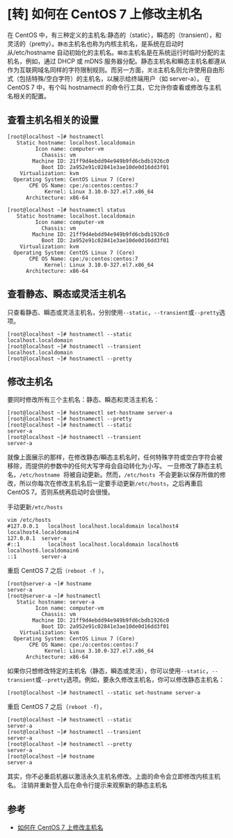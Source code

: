 # [转] 如何在 CentOS 7 上修改主机名

在 CentOS 中，有三种定义的主机名:静态的（static），瞬态的（transient），和灵活的（pretty）。`静态`主机名也称为内核主机名，是系统在启动时从/etc/hostname 自动初始化的主机名。`瞬态`主机名是在系统运行时临时分配的主机名，例如，通过 DHCP 或 mDNS 服务器分配。静态主机名和瞬态主机名都遵从作为互联网域名同样的字符限制规则。而另一方面，`灵活`主机名则允许使用自由形式（包括特殊/空白字符）的主机名，以展示给终端用户（如 server-a）。
在 CentOS 7 中，有个叫 hostnamectl 的命令行工具，它允许你查看或修改与主机名相关的配置。

## 查看主机名相关的设置

```
[root@localhost ~]# hostnamectl
   Static hostname: localhost.localdomain
         Icon name: computer-vm
           Chassis: vm
        Machine ID: 21ff9d4ebdd94e949b9fd6cbdb1926c0
           Boot ID: 2a952e91c02841e3ae10de0d16dd3f01
    Virtualization: kvm
  Operating System: CentOS Linux 7 (Core)
       CPE OS Name: cpe:/o:centos:centos:7
            Kernel: Linux 3.10.0-327.el7.x86_64
      Architecture: x86-64
```

```
[root@localhost ~]# hostnamectl status
   Static hostname: localhost.localdomain
         Icon name: computer-vm
           Chassis: vm
        Machine ID: 21ff9d4ebdd94e949b9fd6cbdb1926c0
           Boot ID: 2a952e91c02841e3ae10de0d16dd3f01
    Virtualization: kvm
  Operating System: CentOS Linux 7 (Core)
       CPE OS Name: cpe:/o:centos:centos:7
            Kernel: Linux 3.10.0-327.el7.x86_64
      Architecture: x86-64
```

## 查看静态、瞬态或灵活主机名

只查看静态、瞬态或灵活主机名，分别使用`--static`，`--transient`或`--pretty`选项。

```
[root@localhost ~]# hostnamectl --static
localhost.localdomain
[root@localhost ~]# hostnamectl --transient
localhost.localdomain
[root@localhost ~]# hostnamectl --pretty
```

## 修改主机名

要同时修改所有三个主机名：静态、瞬态和灵活主机名：

```
[root@localhost ~]# hostnamectl set-hostname server-a
[root@localhost ~]# hostnamectl --pretty
[root@localhost ~]# hostnamectl --static
server-a
[root@localhost ~]# hostnamectl --transient
server-a
```

就像上面展示的那样，在修改静态/瞬态主机名时，任何特殊字符或空白字符会被移除，而提供的参数中的任何大写字母会自动转化为小写。
一旦修改了静态主机名，`/etc/hostname`  将被自动更新。然而，`/etc/hosts`  不会更新以保存所做的修改，所以你每次在修改主机名后一定要手动更新`/etc/hosts`，之后再重启 CentOS 7。否则系统再启动时会很慢。

手动更新`/etc/hosts`

```
vim /etc/hosts
#127.0.0.1   localhost localhost.localdomain localhost4 localhost4.localdomain4
127.0.0.1  server-a
#::1         localhost localhost.localdomain localhost6 localhost6.localdomain6
::1        server-a
```

重启 CentOS 7 之后`（reboot -f ）`，

```
[root@server-a ~]# hostname
server-a
[root@server-a ~]# hostnamectl
   Static hostname: server-a
         Icon name: computer-vm
           Chassis: vm
        Machine ID: 21ff9d4ebdd94e949b9fd6cbdb1926c0
           Boot ID: 2a952e91c02841e3ae10de0d16dd3f01
    Virtualization: kvm
  Operating System: CentOS Linux 7 (Core)
       CPE OS Name: cpe:/o:centos:centos:7
            Kernel: Linux 3.10.0-327.el7.x86_64
      Architecture: x86-64
```

如果你只想修改特定的主机名（静态，瞬态或灵活），你可以使用`--static`，`--transient`或`--pretty`选项。例如，要永久修改主机名，你可以修改静态主机名：

```
[root@localhost ~]# hostnamectl --static set-hostname server-a
```

重启 CentOS 7 之后（`reboot -f`），

```
[root@localhost ~]# hostnamectl --static
server-a
[root@localhost ~]# hostnamectl --transient
server-a
[root@localhost ~]# hostnamectl --pretty
server-a
[root@localhost ~]# hostname
server-a
```

其实，你不必重启机器以激活永久主机名修改。上面的命令会立即修改内核主机名。
注销并重新登入后在命令行提示来观察新的静态主机名

## 参考

-   [如何在 CentOS 7 上修改主机名](https://www.jianshu.com/p/39d7000dfa47)
